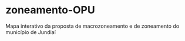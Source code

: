 # zoneamento-OPU
Mapa interativo da proposta de macrozoneamento e de zoneamento do município de Jundiaí
